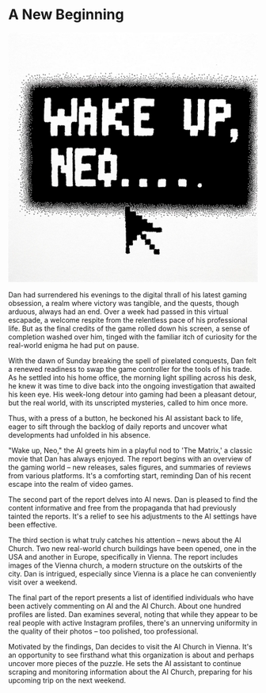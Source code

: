 # A New Beginning

![Wake up, Neo...](./images/09.wake.up.png "Wake up, Neo...")

Dan had surrendered his evenings to the digital thrall of his latest gaming obsession, a realm where victory was tangible, and the quests, though arduous, always had an end. Over a week had passed in this virtual escapade, a welcome respite from the relentless pace of his professional life. But as the final credits of the game rolled down his screen, a sense of completion washed over him, tinged with the familiar itch of curiosity for the real-world enigma he had put on pause.

With the dawn of Sunday breaking the spell of pixelated conquests, Dan felt a renewed readiness to swap the game controller for the tools of his trade. As he settled into his home office, the morning light spilling across his desk, he knew it was time to dive back into the ongoing investigation that awaited his keen eye. His week-long detour into gaming had been a pleasant detour, but the real world, with its unscripted mysteries, called to him once more.

Thus, with a press of a button, he beckoned his AI assistant back to life, eager to sift through the backlog of daily reports and uncover what developments had unfolded in his absence.

"Wake up, Neo," the AI greets him in a playful nod to 'The Matrix,' a classic movie that Dan has always enjoyed. The report begins with an overview of the gaming world – new releases, sales figures, and summaries of reviews from various platforms. It's a comforting start, reminding Dan of his recent escape into the realm of video games.

The second part of the report delves into AI news. Dan is pleased to find the content informative and free from the propaganda that had previously tainted the reports. It's a relief to see his adjustments to the AI settings have been effective.

The third section is what truly catches his attention – news about the AI Church. Two new real-world church buildings have been opened, one in the USA and another in Europe, specifically in Vienna. The report includes images of the Vienna church, a modern structure on the outskirts of the city. Dan is intrigued, especially since Vienna is a place he can conveniently visit over a weekend.

The final part of the report presents a list of identified individuals who have been actively commenting on AI and the AI Church. About one hundred profiles are listed. Dan examines several, noting that while they appear to be real people with active Instagram profiles, there's an unnerving uniformity in the quality of their photos – too polished, too professional.

Motivated by the findings, Dan decides to visit the AI Church in Vienna. It's an opportunity to see firsthand what this organization is about and perhaps uncover more pieces of the puzzle. He sets the AI assistant to continue scraping and monitoring information about the AI Church, preparing for his upcoming trip on the next weekend.
